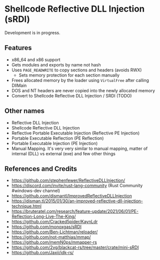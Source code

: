 # Shellcode Reflective DLL Injection (sRDI)

Development is in progress.

## Features

* x86_64 and x86 support
* Gets modules and exports by name not hash
* Uses `PAGE_READWRITE` to copy sections and headers (avoids RWX)
    * Sets memory protection for each section manually
* Frees allocated memory by the loader using `VirtualFree` after calling DllMain
* DOS and NT headers are never copied into the newly allocated memory
* Convert to Shellcode Reflective DLL Injection / SRDI (TODO)


## Other names

* Reflective DLL Injection
* Shellcode Reflective DLL Injection
* Reflective Portable Executable Injection (Reflective PE Injection)
* Portable Executable Reflection (PE Reflection)
* Portable Executable Injection (PE Injection)
* Manual Mapping. It's very very similar to manual mapping, matter of internal (DLL) vs external (exe) and few other things

## References and Credits

* https://github.com/stephenfewer/ReflectiveDLLInjection/
* https://discord.com/invite/rust-lang-community (Rust Community #windows-dev channel)
* https://github.com/dismantl/ImprovedReflectiveDLLInjection
* https://disman.tl/2015/01/30/an-improved-reflective-dll-injection-technique.html
* https://bruteratel.com/research/feature-update/2021/06/01/PE-Reflection-Long-Live-The-King/
* https://github.com/Cracked5pider/KaynLdr
* https://github.com/monoxgas/sRDI
* https://github.com/Ben-Lichtman/reloader/
* https://github.com/not-matthias/mmap/
* https://github.com/memN0ps/mmapper-rs
* https://github.com/2vg/blackcat-rs/tree/master/crate/mini-sRDI
* https://github.com/Jaxii/idk-rs/